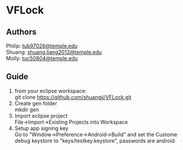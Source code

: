 # VFLock
## Authors
Philip: tub97026@temple.edu<br>
Shuang: shuang.liang2012@temple.edu<br>
Molly: tuc50804@temple.edu<br>

## Guide
1. from your eclipse workspace:<br>
git clone https://github.com/shuangjj/VFLock.git
2. Create gen folder<br>
mkdir gen
3. Import eclipse project<br>
File->Import->Existing Projects into Workspace
4. Setup app signing key<br>
Go to "Window->Preference->Android->Build" and set the Custome debug keystore to "keys/testkey.keystore", passwords are android
   
